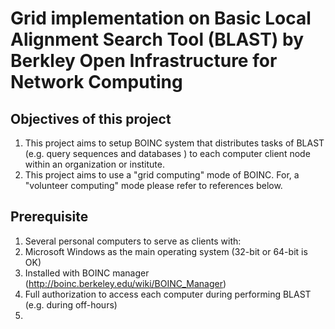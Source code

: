 # Grid implementation on Basic Local Alignment Search Tool (BLAST) by Berkley Open Infrastructure for Network Computing

## Objectives of this project
1. This project aims to setup BOINC system that distributes tasks of BLAST (e.g. query sequences and databases ) to each computer client node within an organization or institute. 
2. This project aims to use a "grid computing" mode of BOINC. For, a "volunteer computing" mode please refer to references below.

## Prerequisite
1. Several personal computers to serve as clients with:
  1. Microsoft Windows as the main operating system (32-bit or 64-bit is OK)
  2. Installed with BOINC manager (http://boinc.berkeley.edu/wiki/BOINC_Manager)
  3. Full authorization to access each computer during performing BLAST (e.g. during off-hours)
2. 
